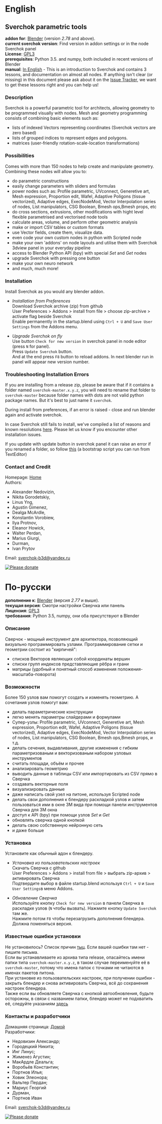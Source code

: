 # English

## Sverchok parametric tools

**addon for**: [Blender](http://blender.org)  (version *2.78* and above).  
**current sverchok version**: Find version in addon settings or in the node Sverchok panel   
**License**: [GPL3](http://www.gnu.org/licenses/quick-guide-gplv3.html)   
**prerequisites**: Python 3.5. and numpy, both included in recent versions of Blender  
**manual**: [In English](http://nikitron.cc.ua/sverch/html/main.html) - This is an introduction to Sverchok and contains 3 lessons, and documentation on almost all nodes. If anything isn't clear (or missing) in this document please ask about it on the [Issue Tracker](https://github.com/nortikin/sverchok/issues), we want to get these lessons right and you can help us! 

  
### Description
Sverchok is a powerful parametric tool for architects, allowing geometry to be programmed visually with nodes. 
Mesh and geometry programming consists of combining basic elements such as:  

  - lists of indexed Vectors representing coordinates (Sverchok vectors are zero based)
  - lists of grouped indices to represent edges and polygons.
  - matrices (user-friendly rotation-scale-location transformations)

### Possibilities
Comes with more than 150 nodes to help create and manipulate geometry. Combining these nodes will allow you to:

  - do parametric constructions
  - easily change parameters with sliders and formulas    
  - power nodes such as: Profile parametric, UVconnect, Generetive art, Mesh expression, Proportion edit, Wafel, Adaptive Poligons (tissue vectorized), Adaptive edges, ExecNodeMod, Vector Interpolation series of nodes, List manipulators, CSG Boolean, Bmesh ops,Bmesh props, etc   
  - do cross sections, extrusions, other modifications with hight level flexible parametrised and vectorised node tools 
  - calculate areas, volume, and perform other geometric analysis
  - make or import CSV tables or custom formats
  - use Vector fields, create them, visualize data.
  - even code your own custom nodes in python with Scripted node
  - make your own 'addons' on node layouts and utilise them with Sverchok 3dview panel in your everyday pipeline
  - access to Blender Python API (bpy) with special _Set_ and _Get_ nodes
  - upgrade Sverchok with pressing one button
  - make your own neuro network
  - and much, much more!

### Installation
Install Sverchok as you would any blender addon.  
  
-  _Installation from Preferences_  
   Download Sverchok archive (zip) from github   
   User Preferences > Addons > install from file >  choose zip-archive > activate flag beside Sverchok  
   Enable permanently in the startup.blend using `Ctrl + U` and `Save User Settings` from the Addons menu.  

-  _Upgrade Sverchok on fly_   
   Use button `Check for new version` in sverchok panel in node editor (press `N` for panel).    
   Press `Update Sverchok` button.   
   And at the end press `F8` button to reload addons. In next blender run in panel will appear new version number.   

### Troubleshooting Installation Errors

If you are installing from a release zip, please be aware that if it contains a folder named `sverchok-master.x.y.z`, you will need to rename that folder to `sverchok-master` because folder names with dots are not valid python package names. But it's best to just name it `sverchok`.  

During install from preferences, if an error is raised - close and run blender again and activate sverchok.  

In case Sverchok still fails to install, we've compiled a list of reasons and known resolutions [here](http://nikitron.cc.ua/sverch/html/installation.html). Please let us know if you encounter other installation issues.   

If you update with update button in sverchok panel it can raise an error if you renamed a folder, so follow [this](https://github.com/nortikin/sverchok/issues/669) (a bootstrap script you can run from TextEditor)  

### Contact and Credit
Homepage: [Home](http://nikitron.cc.ua/sverchok_en.html)  
Authors: 
-  Alexander Nedovizin,  
-  Nikita Gorodetskiy,  
-  Linus Yng,  
-  Agustin Gimenez, 
-  Dealga McArdle,  
-  Konstantin Vorobiew, 
-  Ilya Protnov,  
-  Eleanor Howick,    
-  Walter Perdan,    
-  Marius Giurgi,      
-  Durman,     
-  Ivan Prytov     

Email: sverchok-b3d@yandex.ru  

[![Please donate](https://www.paypalobjects.com/en_US/GB/i/btn/btn_donateCC_LG.gif)](https://www.paypal.com/cgi-bin/webscr?cmd=_s-xclick&hosted_button_id=JZESR6GN9AKNS)

# По-русски

**дополнение к**: [Blender](http://blender.org)  (версия *2.77* и выше).  
**текущая версия**: Смотри настройки Сверчка или панель   
**Лицензия**: [GPL3](http://www.gnu.org/licenses/quick-guide-gplv3.html)   
**требования**: Python 3.5,  numpy, они оба присутствуют в Blender  


  
### Описание
Сверчок - мощный инструмент для архитектора, позволяющий визуально программировать узлами. 
Программирование сетки и геометрии состоит из "кирпичей":  

  - списков Векторов являющих собой координаты вершин  
  - списки групп индексов представляющие рёбра и грани  
  - матрицы (удобный и понятный способ изменения положения-масштаба-поворота)  

### Возможности
Более 150 узлов вам помогут создать и изменять геометрию. А сочетания узлов помогут вам:

  - делать параметрические конструкции
  - легко менять параметры слайдерами и формулами
  - Супер-узлы: Profile parametric, UVconnect, Generetive art, Mesh expression, Proportion edit, Wafel, Adaptive Poligons (tissue vectorized), Adaptive edges, ExecNodeMod, Vector Interpolation series of nodes, List manipulators, CSG Boolean, Bmesh ops,Bmesh props, и т.д.    
  - делать сечения, выдавливания, другие изменения с гибким параметризованым и векторизованым набором узловых инструментов  
  - считать площади, объём и прочее
  - анализировать геометрию
  - выводить данные в таблицы CSV или импортировать из CSV прямо в Сверчка
  - создавать векторные поля
  - визуализировать данные
  - даже написать свой узел на питоне, используя Scripted node
  - делать свои дополнения к блендеру раскладкой узлов и затем пользоваться ими в окне 3М вида при помощи панели инструментов Сверчка для 3М окна
  - доступ к API (bpy) при помощи узлов _Set_ и _Get_ 
  - обновлять сверчка одной кнопкой
  - делать свою собственную нейронную сеть
  - и даже больше   


### Установка
Установите как обычный адон к блендеру.  
  
-  _Установка из пользовательских настроек_  
   Скачать Сверчка с github  
   User Preferences > Addons > install from file >   выбрать zip-архив > активировать Сверчка  
   Подтвердите выбор в файле startup.blend используя `Ctrl + U` и `Save User Settings`в меню Addons.  

-  _Обновление Сверчка_   
   Используйте кнопку `Check for new version` в панели Сверчка в раскладке узлов (`N` чтобы вызвать). 
   Нажмите кнопку `Update Sverchok` там же.  
   Нажмите потом `F8` чтобы перезагрузить дополнения блендера. Должна поменяться версия.  

### Известные ошибки установки
Не установилось? Список причин [тыц](http://nikitron.cc.ua/sverch/html/installation.html). Если вашей ошибки там нет - пишите письма.  
Если вы устанавливаете из архива типа release, опасайтесь имени папки типа `sverchok-master.x.y.z`, в таком случае переименуйте её в `sverchok-master`, потому что имена папок с точками не читаются в именах пакетов питона.   
При установке из пользовательских настроек, при получении ошибки - закрыть блендер и снова активировать Сверчка, всё до сохранения настроек блендера.  
Также если вы обновляете Сверчка с кнопкой автообновления, будьте осторожны, в связи с названием папки, блендер может не подхватить её, следуйте указаниям [здесь](https://github.com/nortikin/sverchok/issues/669)   

### Контакты и разработчики
Домашняя страница: [Домой](http://nikitron.cc.ua/sverchok_ru.html)  
Разработчики: 
-  Недовизин Александр;  
-  Городецкий Никита;  
-  Инг Линус;  
-  Жименез Агустин; 
-  МакАрдле Деальга;  
-  Воробьёв Константин;  
-  Портнов Илья;  
-  Ховик Элеонора;  
-  Вальтер Пердан;    
-  Мариус Георгий     
-  Дурман,       
-  Портнов Иван      

Email: sverchok-b3d@yandex.ru  


[![Please donate](https://www.paypalobjects.com/en_US/GB/i/btn/btn_donateCC_LG.gif)](https://www.paypal.com/cgi-bin/webscr?cmd=_s-xclick&hosted_button_id=JZESR6GN9AKNS)
